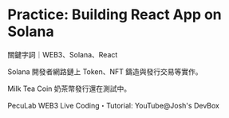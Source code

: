 # Practice: Building React App on Solana

關鍵字詞｜WEB3、Solana、React

Solana 開發者網路鏈上 Token、NFT 鑄造與發行交易等實作。

Milk Tea Coin 奶茶幣發行還在測試中。

PecuLab WEB3 Live Coding・Tutorial: YouTube@Josh's DevBox
